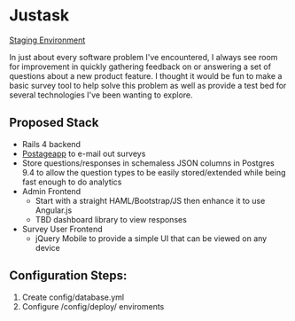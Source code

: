 # Justask

[Staging Environment](http://www.justask.davidjconnolly.com/admin/surveys)

In just about every software problem I've encountered, I always see room for improvement in quickly gathering feedback on or answering a set of questions about a new product feature.  I thought it would be fun to make a basic survey tool to help solve this problem as well as provide a test bed for several technologies I've been wanting to explore.

## Proposed Stack
* Rails 4 backend
* [Postageapp](http://postageapp.com/) to e-mail out surveys
* Store questions/responses in schemaless JSON columns in Postgres 9.4 to allow the question types to be easily stored/extended while being fast enough to do analytics
* Admin Frontend
  * Start with a straight HAML/Bootstrap/JS then enhance it to use Angular.js
  * TBD dashboard library to view responses
* Survey User Frontend
  * jQuery Mobile to provide a simple UI that can be viewed on any device

## Configuration Steps:
1. Create config/database.yml
2. Configure /config/deploy/ enviroments
